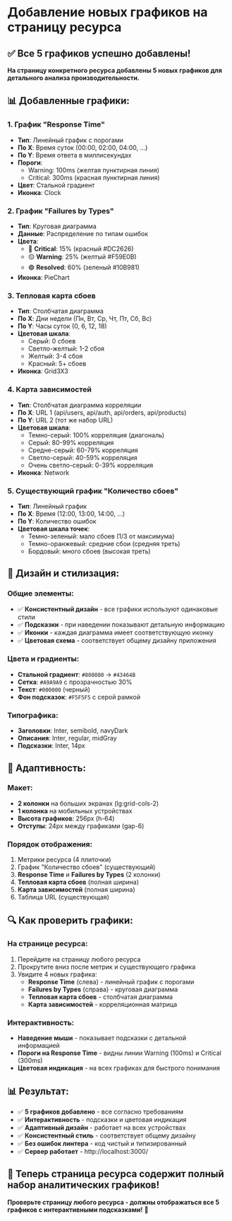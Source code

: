 # Добавление новых графиков на страницу ресурса

## ✅ Все 5 графиков успешно добавлены!

**На страницу конкретного ресурса добавлены 5 новых графиков для детального анализа производительности.**

## 📊 **Добавленные графики:**

### 1. **График "Response Time"** 
- **Тип**: Линейный график с порогами
- **По X**: Время суток (00:00, 02:00, 04:00, ...)
- **По Y**: Время ответа в миллисекундах
- **Пороги**: 
  - Warning: 100ms (желтая пунктирная линия)
  - Critical: 300ms (красная пунктирная линия)
- **Цвет**: Стальной градиент
- **Иконка**: Clock

### 2. **График "Failures by Types"**
- **Тип**: Круговая диаграмма
- **Данные**: Распределение по типам ошибок
- **Цвета**:
  - 🔴 **Critical**: 15% (красный #DC2626)
  - 🟡 **Warning**: 25% (желтый #F59E0B)
  - 🟢 **Resolved**: 60% (зеленый #10B981)
- **Иконка**: PieChart

### 3. **Тепловая карта сбоев**
- **Тип**: Столбчатая диаграмма
- **По X**: Дни недели (Пн, Вт, Ср, Чт, Пт, Сб, Вс)
- **По Y**: Часы суток (0, 6, 12, 18)
- **Цветовая шкала**:
  - Серый: 0 сбоев
  - Светло-желтый: 1-2 сбоя
  - Желтый: 3-4 сбоя
  - Красный: 5+ сбоев
- **Иконка**: Grid3X3

### 4. **Карта зависимостей**
- **Тип**: Столбчатая диаграмма корреляции
- **По X**: URL 1 (api/users, api/auth, api/orders, api/products)
- **По Y**: URL 2 (тот же набор URL)
- **Цветовая шкала**:
  - Темно-серый: 100% корреляция (диагональ)
  - Серый: 80-99% корреляция
  - Средне-серый: 60-79% корреляция
  - Светло-серый: 40-59% корреляция
  - Очень светло-серый: 0-39% корреляция
- **Иконка**: Network

### 5. **Существующий график "Количество сбоев"**
- **Тип**: Линейный график
- **По X**: Время (12:00, 13:00, 14:00, ...)
- **По Y**: Количество ошибок
- **Цветовая шкала точек**:
  - Темно-зеленый: мало сбоев (1/3 от максимума)
  - Темно-оранжевый: средние сбои (средняя треть)
  - Бордовый: много сбоев (высокая треть)

## 🎨 **Дизайн и стилизация:**

### **Общие элементы:**
- ✅ **Консистентный дизайн** - все графики используют одинаковые стили
- ✅ **Подсказки** - при наведении показывают детальную информацию
- ✅ **Иконки** - каждая диаграмма имеет соответствующую иконку
- ✅ **Цветовая схема** - соответствует общему дизайну приложения

### **Цвета и градиенты:**
- **Стальной градиент**: `#808080` → `#43464B`
- **Сетка**: `#A9A9A9` с прозрачностью 30%
- **Текст**: `#000000` (черный)
- **Фон подсказок**: `#F5F5F5` с серой рамкой

### **Типографика:**
- **Заголовки**: Inter, semibold, navyDark
- **Описания**: Inter, regular, midGray
- **Подсказки**: Inter, 14px

## 📱 **Адаптивность:**

### **Макет:**
- **2 колонки** на больших экранах (lg:grid-cols-2)
- **1 колонка** на мобильных устройствах
- **Высота графиков**: 256px (h-64)
- **Отступы**: 24px между графиками (gap-6)

### **Порядок отображения:**
1. Метрики ресурса (4 плиточки)
2. График "Количество сбоев" (существующий)
3. **Response Time** и **Failures by Types** (2 колонки)
4. **Тепловая карта сбоев** (полная ширина)
5. **Карта зависимостей** (полная ширина)
6. Таблица URL (существующая)

## 🔍 **Как проверить графики:**

### **На странице ресурса:**
1. Перейдите на страницу любого ресурса
2. Прокрутите вниз после метрик и существующего графика
3. Увидите 4 новых графика:
   - **Response Time** (слева) - линейный график с порогами
   - **Failures by Types** (справа) - круговая диаграмма
   - **Тепловая карта сбоев** - столбчатая диаграмма
   - **Карта зависимостей** - корреляционная матрица

### **Интерактивность:**
- **Наведение мыши** - показывает подсказки с детальной информацией
- **Пороги на Response Time** - видны линии Warning (100ms) и Critical (300ms)
- **Цветовая индикация** - на всех графиках для быстрого понимания

## 📊 **Результат:**

- ✅ **5 графиков добавлено** - все согласно требованиям
- ✅ **Интерактивность** - подсказки и цветовая индикация
- ✅ **Адаптивный дизайн** - работает на всех устройствах
- ✅ **Консистентный стиль** - соответствует общему дизайну
- ✅ **Без ошибок линтера** - код чистый и типизированный
- ✅ **Сервер работает** - http://localhost:3000/

## 🎯 **Теперь страница ресурса содержит полный набор аналитических графиков!**

**Проверьте страницу любого ресурса - должны отображаться все 5 графиков с интерактивными подсказками!** 🎉
